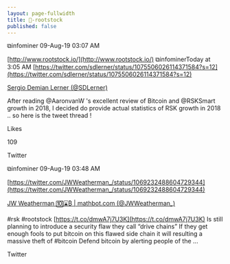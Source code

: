 ```yaml
---
layout: page-fullwidth
title: 🔩-rootstock
published: false
---
```


⧉infominer 09-Aug-19 03:07 AM

[http://www.rootstock.io/](http://www.rootstock.io/) ⧉infominerToday at 3:05 AM [https://twitter.com/sdlerner/status/1075506026114371584?s=12](https://twitter.com/sdlerner/status/1075506026114371584?s=12)

[Sergio Demian Lerner (@SDLerner)](https://twitter.com/SDLerner)

After reading @AaronvanW 's excellent review of Bitcoin and @RSKSmart growth in 2018, I decided do provide actual statistics of RSK growth in 2018 .. so here is the tweet thread !

Likes

109

Twitter

⧉infominer 09-Aug-19 03:48 AM

[https://twitter.com/JWWeatherman_/status/1069232488604729344](https://twitter.com/JWWeatherman_/status/1069232488604729344)

[JW Weatherman 🔟⌛₿ | mathbot.com (@JWWeatherman_)](https://twitter.com/JWWeatherman_)

#rsk #rootstock [https://t.co/dmwA7j7U3K](https://t.co/dmwA7j7U3K) Is still planning to introduce a security flaw they call “drive chains” If they get enough fools to put bitcoin on this flawed side chain it will resulting a massive theft of #bitcoin Defend bitcoin by alerting people of the ...

Twitter